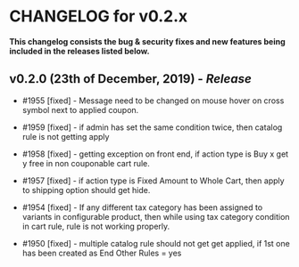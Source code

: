 # CHANGELOG for v0.2.x

#### This changelog consists the bug & security fixes and new features being included in the releases listed below.

## **v0.2.0 (23th of December, 2019)** - *Release*

* #1955 [fixed] - Message need to be changed on mouse hover on cross symbol next to applied coupon.

* #1959 [fixed] - if admin has set the same condition twice, then catalog rule is not getting apply

* #1958 [fixed] - getting exception on front end, if action type is Buy x get y free in non couponable cart rule.

* #1957 [fixed] - if action type is Fixed Amount to Whole Cart, then apply to shipping option should get hide.

* #1954 [fixed] - If any different tax category has been assigned to variants in configurable product, then while using tax category condition in cart rule, rule is not working properly.

* #1950 [fixed] - multiple catalog rule should not get get applied, if 1st one has been created as End Other Rules = yes